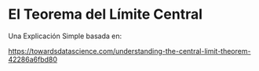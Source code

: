 # El Teorema del Límite Central

Una Explicación Simple basada en:

https://towardsdatascience.com/understanding-the-central-limit-theorem-42286a6fbd80
